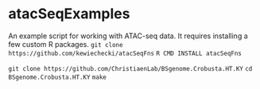 # atacSeqExamples
An example script for working with ATAC-seq data. It requires installing a few custom R packages.
`git clone https://github.com/kewiechecki/atacSeqFns`
`R CMD INSTALL atacSeqFns`

`git clone https://github.com/ChristiaenLab/BSgenome.Crobusta.HT.KY`
`cd BSgenome.Crobusta.HT.KY`
`make`
